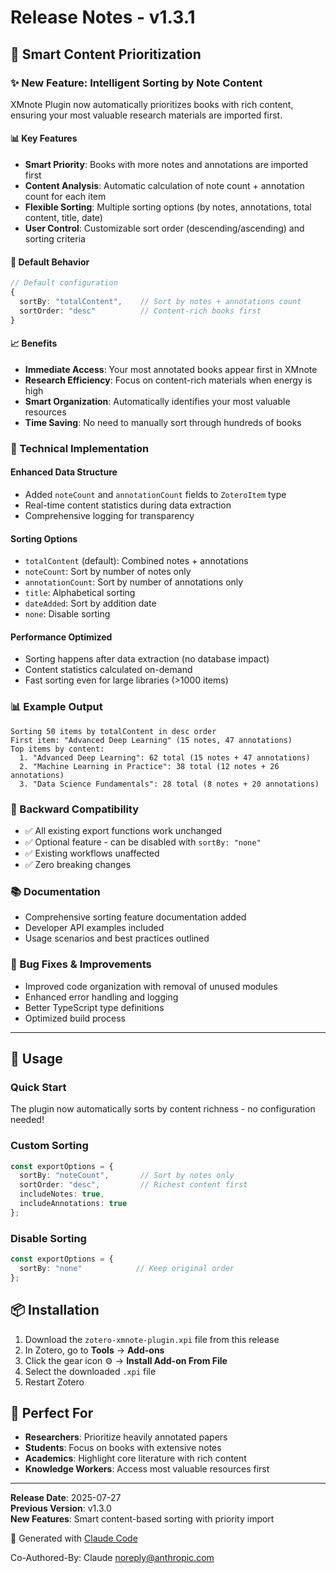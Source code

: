 # Release Notes - v1.3.1

## 🎯 Smart Content Prioritization

### ✨ New Feature: Intelligent Sorting by Note Content

XMnote Plugin now automatically prioritizes books with rich content, ensuring your most valuable research materials are imported first.

#### 📊 Key Features

- **Smart Priority**: Books with more notes and annotations are imported first
- **Content Analysis**: Automatic calculation of note count + annotation count for each item
- **Flexible Sorting**: Multiple sorting options (by notes, annotations, total content, title, date)
- **User Control**: Customizable sort order (descending/ascending) and sorting criteria

#### 🎯 Default Behavior

```typescript
// Default configuration
{
  sortBy: "totalContent",    // Sort by notes + annotations count
  sortOrder: "desc"          // Content-rich books first
}
```

#### 📈 Benefits

- **Immediate Access**: Your most annotated books appear first in XMnote
- **Research Efficiency**: Focus on content-rich materials when energy is high
- **Smart Organization**: Automatically identifies your most valuable resources
- **Time Saving**: No need to manually sort through hundreds of books

### 🔧 Technical Implementation

#### Enhanced Data Structure
- Added `noteCount` and `annotationCount` fields to `ZoteroItem` type
- Real-time content statistics during data extraction
- Comprehensive logging for transparency

#### Sorting Options
- `totalContent` (default): Combined notes + annotations
- `noteCount`: Sort by number of notes only
- `annotationCount`: Sort by number of annotations only  
- `title`: Alphabetical sorting
- `dateAdded`: Sort by addition date
- `none`: Disable sorting

#### Performance Optimized
- Sorting happens after data extraction (no database impact)
- Content statistics calculated on-demand
- Fast sorting even for large libraries (>1000 items)

### 📊 Example Output

```
Sorting 50 items by totalContent in desc order
First item: "Advanced Deep Learning" (15 notes, 47 annotations)
Top items by content:
  1. "Advanced Deep Learning": 62 total (15 notes + 47 annotations)
  2. "Machine Learning in Practice": 38 total (12 notes + 26 annotations)
  3. "Data Science Fundamentals": 28 total (8 notes + 20 annotations)
```

### 🔄 Backward Compatibility

- ✅ All existing export functions work unchanged
- ✅ Optional feature - can be disabled with `sortBy: "none"`
- ✅ Existing workflows unaffected
- ✅ Zero breaking changes

### 📚 Documentation

- Comprehensive sorting feature documentation added
- Developer API examples included
- Usage scenarios and best practices outlined

### 🐛 Bug Fixes & Improvements

- Improved code organization with removal of unused modules
- Enhanced error handling and logging
- Better TypeScript type definitions
- Optimized build process

---

## 🚀 Usage

### Quick Start
The plugin now automatically sorts by content richness - no configuration needed!

### Custom Sorting
```typescript
const exportOptions = {
  sortBy: "noteCount",       // Sort by notes only
  sortOrder: "desc",         // Richest content first
  includeNotes: true,
  includeAnnotations: true
};
```

### Disable Sorting
```typescript
const exportOptions = {
  sortBy: "none"            // Keep original order
};
```

## 📦 Installation

1. Download the `zotero-xmnote-plugin.xpi` file from this release
2. In Zotero, go to **Tools** → **Add-ons**
3. Click the gear icon ⚙️ → **Install Add-on From File**
4. Select the downloaded `.xpi` file
5. Restart Zotero

## 🎉 Perfect For

- **Researchers**: Prioritize heavily annotated papers
- **Students**: Focus on books with extensive notes
- **Academics**: Highlight core literature with rich content
- **Knowledge Workers**: Access most valuable resources first

---

**Release Date**: 2025-07-27  
**Previous Version**: v1.3.0  
**New Features**: Smart content-based sorting with priority import

🤖 Generated with [Claude Code](https://claude.ai/code)

Co-Authored-By: Claude <noreply@anthropic.com>